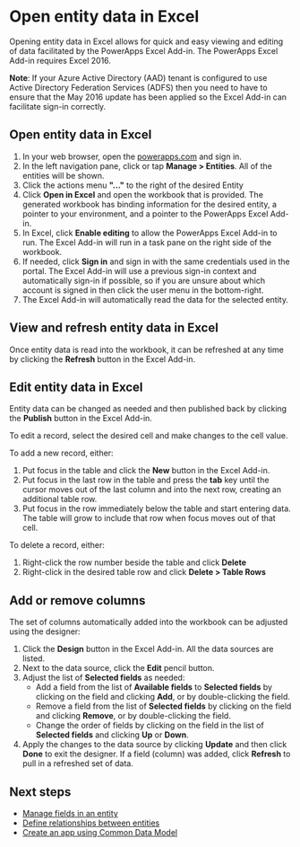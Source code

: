 <properties
	pageTitle="Open entity data in Excel | Microsoft Common Data Model"
	description="Open entity data in Excel for interactive viewing and editing"
	services="powerapps"
	documentationCenter="na"
	authors="chrisgarty"
	manager="erikre"
	editor=""
	tags=""/>

<tags
   ms.service="powerapps"
   ms.devlang="na"
   ms.topic="article"
   ms.tgt_pltfrm="na"
   ms.workload="na"
   ms.date="07/28/2016"
   ms.author="cgarty"/>

# Open entity data in Excel
Opening entity data in Excel allows for quick and easy viewing and editing of data facilitated by the PowerApps Excel Add-in. The PowerApps Excel Add-in requires Excel 2016.

**Note**: If your Azure Active Directory (AAD) tenant is configured to use Active Directory Federation Services (ADFS) then you need to have to ensure that the May 2016 update has been applied so the Excel Add-in can facilitate sign-in correctly.

## Open entity data in Excel

1. In your web browser, open the [powerapps.com](https://web.powerapps.com) and sign in.
1. In the left navigation pane, click or tap **Manage > Entities**. All of the entities will be shown.
1. Click the actions menu **"..."** to the right of the desired Entity
1. Click **Open in Excel** and open the workbook that is provided. The generated workbook has binding information for the desired entity, a pointer to your environment, and a pointer to the PowerApps Excel Add-in.  
1. In Excel, click **Enable editing** to allow the PowerApps Excel Add-in to run. The Excel Add-in will run in a task pane on the right side of the workbook.
1. If needed, click **Sign in** and sign in with the same credentials used in the portal. The Excel Add-in will use a previous sign-in context and automatically sign-in if possible, so if you are unsure about which account is signed in then click the user menu in the bottom-right.
1. The Excel Add-in will automatically read the data for the selected entity.   

## View and refresh entity data in Excel ##
Once entity data is read into the workbook, it can be refreshed at any time by clicking the **Refresh** button in the Excel Add-in.


## Edit entity data in Excel ##
Entity data can be changed as needed and then published back by clicking the **Publish** button in the Excel Add-in.

To edit a record, select the desired cell and make changes to the cell value.

To add a new record, either:

1. Put focus in the table and click the **New** button in the Excel Add-in.
1. Put focus in the last row in the table and press the **tab** key until the cursor moves out of the last column and into the next row, creating an additional table row.
1. Put focus in the row immediately below the table and start entering data. The table will grow to include that row when focus moves out of that cell.

To delete a record, either:

1. Right-click the row number beside the table and click **Delete**
1. Right-click in the desired table row and click **Delete > Table Rows**


## Add or remove columns ##
The set of columns automatically added into the workbook can be adjusted using the designer:

1. Click the **Design** button in the Excel Add-in. All the data sources are listed.
1. Next to the data source, click the **Edit** pencil button.
1. Adjust the list of **Selected fields** as needed:
	- Add a field from the list of **Available fields** to **Selected fields** by clicking on the field and clicking **Add**, or by double-clicking the field.
	- Remove a field from the list of **Selected fields** by clicking on the field and clicking **Remove**, or by double-clicking the field.
	- Change the order of fields by clicking on the field in the list of **Selected fields** and clicking **Up** or **Down**.
1. Apply the changes to the data source by clicking **Update** and then click **Done** to exit the designer. If a field (column) was added, click **Refresh** to pull in a refreshed set of data.


## Next steps ##
- [Manage fields in an entity](data-platform-manage-fields.md)
- [Define relationships between entities](data-platform-entity-lookup.md)
- [Create an app using Common Data Model](data-platform-create-app.md)
